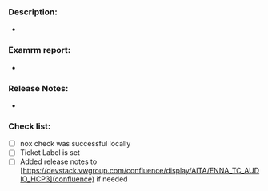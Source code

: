### Description:

- 

### Examrm report:

- 

### Release Notes:

- 

### Check list:
- [ ] nox check was successful locally
- [ ] Ticket Label is set
- [ ] Added release notes to [https://devstack.vwgroup.com/confluence/display/AITA/ENNA_TC_AUDIO_HCP3](confluence) if needed
